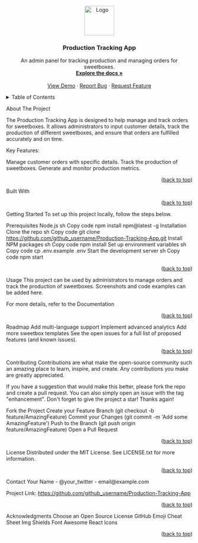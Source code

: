 <!-- PROJECT SHIELDS --> <!-- *** Using markdown "reference style" links for readability. *** Reference links are enclosed in brackets [ ] instead of parentheses ( ). *** See the bottom of this document for the declaration of the reference variables *** for contributors-url, forks-url, etc. -->


<!-- PROJECT LOGO --> <br /> <div align="center"> <a href="https://github.com/github_username/Production-Tracking-App"> <img src="images/logo.png" alt="Logo" width="80" height="80"> </a> <h3 align="center">Production Tracking App</h3> <p align="center"> An admin panel for tracking production and managing orders for sweetboxes. <br /> <a href="https://github.com/github_username/Production-Tracking-App"><strong>Explore the docs »</strong></a> <br /> <br /> <a href="https://github.com/github_username/Production-Tracking-App">View Demo</a> · <a href="https://github.com/github_username/Production-Tracking-App/issues">Report Bug</a> · <a href="https://github.com/github_username/Production-Tracking-App/issues">Request Feature</a> </p> </div> <!-- TABLE OF CONTENTS --> <details> <summary>Table of Contents</summary> <ol> <li><a href="#about-the-project">About The Project</a></li> <li><a href="#built-with">Built With</a></li> <li><a href="#getting-started">Getting Started</a></li> <li><a href="#usage">Usage</a></li> <li><a href="#roadmap">Roadmap</a></li> <li><a href="#contributing">Contributing</a></li> <li><a href="#license">License</a></li> <li><a href="#contact">Contact</a></li> <li><a href="#acknowledgments">Acknowledgments</a></li> </ol> </details> <!-- ABOUT THE PROJECT -->
About The Project


The Production Tracking App is designed to help manage and track orders for sweetboxes. It allows administrators to input customer details, track the production of different sweetboxes, and ensure that orders are fulfilled accurately and on time.

Key Features:

Manage customer orders with specific details.
Track the production of sweetboxes.
Generate and monitor production metrics.
<p align="right">(<a href="#readme-top">back to top</a>)</p>
Built With

<p align="right">(<a href="#readme-top">back to top</a>)</p> <!-- GETTING STARTED -->
Getting Started
To set up this project locally, follow the steps below.

Prerequisites
Node.js
sh
Copy code
npm install npm@latest -g
Installation
Clone the repo
sh
Copy code
git clone https://github.com/github_username/Production-Tracking-App.git
Install NPM packages
sh
Copy code
npm install
Set up environment variables
sh
Copy code
cp .env.example .env
Start the development server
sh
Copy code
npm start
<p align="right">(<a href="#readme-top">back to top</a>)</p> <!-- USAGE EXAMPLES -->
Usage
This project can be used by administrators to manage orders and track the production of sweetboxes. Screenshots and code examples can be added here.

For more details, refer to the Documentation

<p align="right">(<a href="#readme-top">back to top</a>)</p> <!-- ROADMAP -->
Roadmap
 Add multi-language support
 Implement advanced analytics
 Add more sweetbox templates
See the open issues for a full list of proposed features (and known issues).

<p align="right">(<a href="#readme-top">back to top</a>)</p> <!-- CONTRIBUTING -->
Contributing
Contributions are what make the open-source community such an amazing place to learn, inspire, and create. Any contributions you make are greatly appreciated.

If you have a suggestion that would make this better, please fork the repo and create a pull request. You can also simply open an issue with the tag "enhancement". Don't forget to give the project a star! Thanks again!

Fork the Project
Create your Feature Branch (git checkout -b feature/AmazingFeature)
Commit your Changes (git commit -m 'Add some AmazingFeature')
Push to the Branch (git push origin feature/AmazingFeature)
Open a Pull Request
<p align="right">(<a href="#readme-top">back to top</a>)</p> <!-- LICENSE -->
License
Distributed under the MIT License. See LICENSE.txt for more information.

<p align="right">(<a href="#readme-top">back to top</a>)</p> <!-- CONTACT -->
Contact
Your Name - @your_twitter - email@example.com

Project Link: https://github.com/github_username/Production-Tracking-App

<p align="right">(<a href="#readme-top">back to top</a>)</p> <!-- ACKNOWLEDGMENTS -->
Acknowledgments
Choose an Open Source License
GitHub Emoji Cheat Sheet
Img Shields
Font Awesome
React Icons
<p align="right">(<a href="#readme-top">back to top</a>)</p> <!-- MARKDOWN LINKS & IMAGES -->
